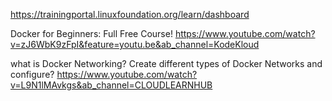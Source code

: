 https://trainingportal.linuxfoundation.org/learn/dashboard

Docker for Beginners: Full Free Course!
https://www.youtube.com/watch?v=zJ6WbK9zFpI&feature=youtu.be&ab_channel=KodeKloud

what is Docker Networking? Create different types of Docker Networks and configure?
https://www.youtube.com/watch?v=L9N1lMAvkgs&ab_channel=CLOUDLEARNHUB
